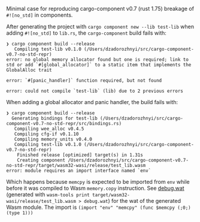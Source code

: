 Minimal case for reproducing cargo-component v0.7 (rust 1.75) breakage of `#![no_std]` in components.

After generating the project with `cargo component new --lib test-lib` when adding `#![no_std]` to `lib.rs`, the `cargo-component` build fails with:

```text
❯ cargo component build --release
   Compiling test-lib v0.1.0 (/Users/dzadorozhnyi/src/cargo-component-v0.7-no-std-repr)
error: no global memory allocator found but one is required; link to std or add `#[global_allocator]` to a static item that implements the GlobalAlloc trait

error: `#[panic_handler]` function required, but not found

error: could not compile `test-lib` (lib) due to 2 previous errors
```

When adding a global allocator and panic handler, the build fails with:

```text
❯ cargo component build --release
  Generating bindings for test-lib (/Users/dzadorozhnyi/src/cargo-component-v0.7-no-std-repr/src/bindings.rs)
   Compiling wee_alloc v0.4.5
   Compiling cfg-if v0.1.10
   Compiling memory_units v0.4.0
   Compiling test-lib v0.1.0 (/Users/dzadorozhnyi/src/cargo-component-v0.7-no-std-repr)
    Finished release [optimized] target(s) in 1.31s
    Creating component /Users/dzadorozhnyi/src/cargo-component-v0.7-no-std-repr/target/wasm32-wasi/release/test_lib.wasm
error: module requires an import interface named `env`
```

Which happens because `memcpy` is expected to be imported from `env` while before it was compiled to Wasm `memory.copy` instruction.
See [debug.wat](debug.wat) (generated with `wasm-tools print target/wasm32-wasi/release/test_lib.wasm > debug.wat`) for the wat of the generated Wasm module. The import is `(import "env" "memcpy" (func $memcpy (;0;) (type 1)))`
